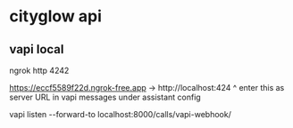# cityglow api


## vapi local

ngrok http 4242

https://eccf5589f22d.ngrok-free.app -> http://localhost:424
^ enter this as server URL in vapi messages under assistant config


vapi listen --forward-to localhost:8000/calls/vapi-webhook/

